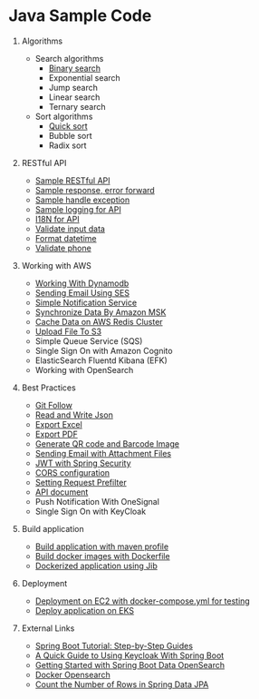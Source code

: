 # Java Sample Code

1. Algorithms
   - Search algorithms
      - [Binary search](https://github.com/luongquoctay87/java-sample-code/blob/master/turorials/algorithms/binary-search.md)
      - Exponential search
      - Jump search
      - Linear search
      - Ternary search
   - Sort algorithms
     - [Quick sort](https://github.com/luongquoctay87/java-sample-code/blob/master/turorials/algorithms/quick-sort.md)
     - Bubble sort
     - Radix sort

2. RESTful API
   - [Sample RESTful API](https://github.com/luongquoctay87/java-sample-code/blob/master/turorials/restful-api/backend-api-standard.md)
   - [Sample response, error forward](https://github.com/luongquoctay87/java-sample-code/blob/master/turorials/restful-api/response-and-error.md)
   - [Sample handle exception](https://github.com/luongquoctay87/java-sample-code/blob/master/turorials/restful-api/handle-exception.md)
   - [Sample logging for API](https://www.baeldung.com/spring-boot-logging)
   - [I18N for API](https://github.com/luongquoctay87/java-sample-code/blob/master/turorials/restful-api/i18n-api-messages.md)
   - [Validate input data](https://github.com/luongquoctay87/java-sample-code/blob/master/turorials/restful-api/validate-input-data.md)
   - [Format datetime](https://github.com/luongquoctay87/java-sample-code/blob/master/turorials/restful-api/format-datetime.md)
   - [Validate phone](https://github.com/luongquoctay87/java-sample-code/blob/master/turorials/restful-api/validate-phone.md)

3. Working with AWS
   - [Working With Dynamodb](https://github.com/luongquoctay87/java-sample-code/blob/master/turorials/working-with-aws/working-with-dynamodb.md)
   - [Sending Email Using SES](https://github.com/luongquoctay87/java-sample-code/blob/master/turorials/working-with-aws/send-email-via-ses.md)
   - [Simple Notification Service](https://github.com/luongquoctay87/java-sample-code/blob/master/turorials/working-with-aws/simple-notification-service.md)
   - [Synchronize Data By Amazon MSK](https://github.com/luongquoctay87/java-sample-code/blob/master/turorials/working-with-aws/sync-with-msk.md)
   - [Cache Data on AWS Redis Cluster](https://github.com/luongquoctay87/java-sample-code/blob/master/turorials/working-with-aws/cache-data-in-redis.md)
   - [Upload File To S3](https://github.com/luongquoctay87/java-sample-code/blob/master/turorials/working-with-aws/upload-file-to-s3.md)
   - Simple Queue Service (SQS)
   - Single Sign On with Amazon Cognito
   - ElasticSearch Fluentd Kibana (EFK)
   - Working with OpenSearch

4. Best Practices
   - [Git Follow](https://danielkummer.github.io/git-flow-cheatsheet/index.vi_VN.html)
   - [Read and Write Json](https://github.com/luongquoctay87/java-sample-code/blob/master/turorials/common-functions/read-json-file.md)
   - [Export Excel](https://github.com/luongquoctay87/java-sample-code/blob/master/turorials/common-functions/export-excel.md)
   - [Export PDF](https://github.com/luongquoctay87/java-sample-code/blob/master/turorials/common-functions/export-pdf.md)
   - [Generate QR code and Barcode Image](https://github.com/luongquoctay87/java-sample-code/blob/master/turorials/common-functions/barcode-and-qrcode.md)
   - [Sending Email with Attachment Files](https://github.com/luongquoctay87/java-sample-code/blob/master/turorials/common-functions/send-email-with-attachment.md)
   - [JWT with Spring Security](https://github.com/luongquoctay87/java-sample-code/blob/master/turorials/common-functions/jwt-with-spring-security.md)
   - [CORS configuration](https://github.com/luongquoctay87/java-sample-code/blob/master/turorials/common-functions/cors-configuration.md)
   - [Setting Request Prefilter](https://github.com/luongquoctay87/java-sample-code/blob/master/turorials/common-functions/request-prefilter.md)
   - [API document](https://github.com/luongquoctay87/java-sample-code/blob/master/turorials/common-functions/api-document.md)
   - Push Notification With OneSignal
   - Single Sign On with KeyCloak

5. Build application
   - [Build application with maven profile](https://github.com/luongquoctay87/java-sample-code/blob/master/turorials/build-application/build-application-maven.md)
   - [Build docker images with Dockerfile](https://github.com/luongquoctay87/java-sample-code/blob/master/turorials/build-application/build-with-dockerfile.md)
   - [Dockerized application using Jib](https://github.com/luongquoctay87/java-sample-code/blob/master/turorials/build-application/build-application-jib.md)

6. Deployment
   - [Deployment on EC2 with docker-compose.yml for testing](https://github.com/luongquoctay87/java-sample-code/blob/master/turorials/deployment/deploy-on-ec2.md)
   - [Deploy application on EKS](https://github.com/luongquoctay87/java-sample-code/blob/master/turorials/deployment/deploy-on-kubernetes.md)

7. External Links
   - [Spring Boot Tutorial: Step-by-Step Guides](https://howtodoinjava.com/series/spring-boot/)
   - [A Quick Guide to Using Keycloak With Spring Boot](https://www.baeldung.com/spring-boot-keycloak)
   - [Getting Started with Spring Boot Data OpenSearch](https://medium.com/level-up-roadmap/getting-started-with-spring-boot-data-opensearch-3acde70492a8)
   - [Docker Opensearch](https://opensearch.org/docs/latest/install-and-configure/install-opensearch/docker/)
   - [Count the Number of Rows in Spring Data JPA](https://www.baeldung.com/spring-data-jpa-row-count)
